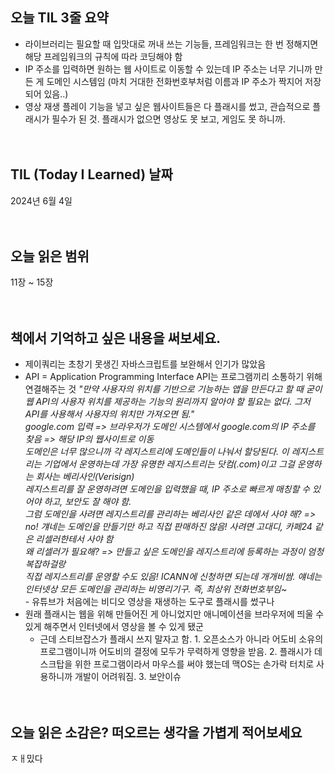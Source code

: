 ## 오늘 TIL 3줄 요약

- 라이브러리는 필요할 때 입맛대로 꺼내 쓰는 기능들, 프레임워크는 한 번 정해지면 해당 프레임워크의 규칙에 따라 코딩해야 함
- IP 주소를 입력하면 원하는 웹 사이트로 이동할 수 있는데 IP 주소는 너무 기니까 만든 게 도메인 시스템임 (마치 거대한 전화번호부처럼 이름과 IP 주소가 짝지어 저장되어 있음..)
- 영상 재생 플레이 기능을 넣고 싶은 웹사이트들은 다 플래시를 썼고, 관습적으로 플래시가 필수가 된 것. 플래시가 없으면 영상도 못 보고, 게임도 못 하니까.
</br></br></br>
## TIL (Today I Learned) 날짜

2024년 6월 4일
</br></br></br>
## 오늘 읽은 범위

11장 ~ 15장
</br></br></br>
## 책에서 기억하고 싶은 내용을 써보세요.

- 제이쿼리는 초창기 못생긴 자바스크립트를 보완해서 인기가 많았음
- API = Application Programming Interface
API는 프로그램끼리 소통하기 위해 연결해주는 것
*"만약 사용자의 위치를 기반으로 기능하는 앱을 만든다고 할 때 굳이 웹 API의 사용자 위치를 제공하는 기능의 원리까지 알아야 할 필요는 없다. 그저 API를 사용해서 사용자의 위치만 가져오면 됨."</br>
google.com 입력 => 브라우저가 도메인 시스템에서 google.com의 IP 주소를 찾음 => 해당 IP의 웹사이트로 이동
</br>도메인은 너무 많으니까 각 레지스트리에 도메인들이 나눠서 할당된다. 이 레지스트리는 기업에서 운영하는데 가장 유명한 레지스트리는 닷컴(.com)이고 그걸 운영하는 회사는 베리사인(Verisign)</br>
레지스트리를 잘 운영하려면 도메인을 입력했을 때, IP 주소로 빠르게 매칭할 수 있어야 하고, 보안도 잘 해야 함.
</br>그럼 도메인을 사려면 레지스트리를 관리하는 베리사인 같은 데에서 사야 해? => no! 걔네는 도메인을 만들기만 하고 직접 판매하진 않음! 사려면 고대디, 카페24 같은 리셀러한테서 사야 함
</br>왜 리셀러가 필요해? => 만들고 싶은 도메인을 레지스트리에 등록하는 과정이 엄청 복잡하걸랑
</br>직접 레지스트리를 운영할 수도 있음! ICANN에 신청하면 되는데 개개비쌈. 얘네는 인터넷상 모든 도메인을 관리하는 비영리기구. 즉, 최상위 전화번호부임~*
</br>- 유튜브가 처음에는 비디오 영상을 재생하는 도구로 플래시를 썼구나</br>
- 원래 플래시는 웹을 위해 만들어진 게 아니었지만 애니메이션을 브라우저에 띄울 수 있게 해주면서 인터넷에서 영상을 볼 수 있게 됐군
  - 근데 스티브잡스가 플래시 쓰지 말자고 함. 1. 오픈소스가 아니라 어도비 소유의 프로그램이니까 어도비의 결정에 모두가 무력하게 영향을 받음. 2. 플래시가 데스크탑을 위한 프로그램이라서 마우스를 써야 했는데 맥OS는 손가락 터치로 사용하니까 개발이 어려워짐. 3. 보안이슈
</br></br></br>
## 오늘 읽은 소감은? 떠오르는 생각을 가볍게 적어보세요

ㅈㅐ밌다
